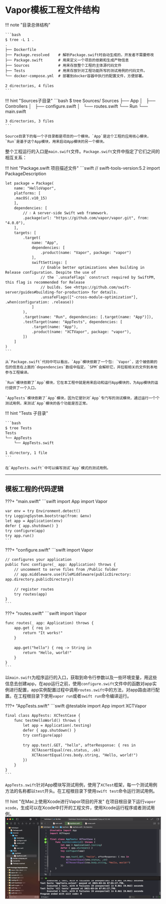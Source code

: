 # Vapor模板工程文件结构

!!! note "目录总体结构"

    ```bash
    $ tree -L 1 .
    .
    ├── Dockerfile
    ├── Package.resolved    # 解析Package.swift时自动生成的，开发者不需要修改
    ├── Package.swift       # 用来定义一个项目的依赖和生成产物信息
    ├── Sources             # 用来存放整个工程的主体源代码文件
    ├── Tests               # 用来存放针对工程功能所写的测试用例的代码文件。
    └── docker-compose.yml  # 部署到docker容器中执行的配置文件，方便部署。

    2 directories, 4 files
    ```
!!! hint "Sources子目录"
    ```bash
    $ tree Sources/
    Sources
    ├── App
    │   ├── Controllers
    │   ├── configure.swift
    │   └── routes.swift
    └── Run
        └── main.swift

    3 directories, 3 files
    ```

    Source目录下的每一个子目录都是项目的一个模块。`App`是这个工程的应用核心模块，`Run`是基于这个App模块，用来启动App模块的另一个模块。

整个工程运行的入口是`main.swift`文件。`Package.swift`文件中指定了它们之间的相互关系：

!!! hint "Package.swift 项目描述文件"
    ```swift 
    // swift-tools-version:5.2
    import PackageDescription

    let package = Package(
        name: "HelloVapor",
        platforms: [
        .macOS(.v10_15)
        ],
        dependencies: [
            // 💧 A server-side Swift web framework.
            .package(url: "https://github.com/vapor/vapor.git", from: "4.0.0"),
        ],
        targets: [
            .target(
                name: "App",
                dependencies: [
                    .product(name: "Vapor", package: "vapor")
                ],
                swiftSettings: [
                    // Enable better optimizations when building in Release configuration. Despite the use of
                    // the `.unsafeFlags` construct required by SwiftPM, this flag is recommended for Release
                    // builds. See <https://github.com/swift-server/guides#building-for-production> for details.
                    .unsafeFlags(["-cross-module-optimization"], .when(configuration: .release))
                ]
            ),
            .target(name: "Run", dependencies: [.target(name: "App")]),
            .testTarget(name: "AppTests", dependencies: [
                .target(name: "App"),
                .product(name: "XCTVapor", package: "vapor"),
            ])
        ]
    )
    ```

    从`Package.swift`代码中可以看出，`App`模块依赖了一个包: `Vapor`，这个被依赖的包的信息在上面的`dependencies`数组中指定，`SPM`会解析它，并拉取相关的文件到本地参与工程编译。

    `Run`模块依赖了`App`模块，它在本工程中就是用来启动和运行App模块的，为App模块的运行提供了一个入口。

    `AppTests`模块依赖了`App`模块，因为它是针对`App`专门写的测试模块，通过运行一个个测试用例，来测试`App`模块的各个功能是否正常。

!!! hint "Tests 子目录"

    ```bash
    $ tree Tests
    Tests
    └── AppTests
        └── AppTests.swift

    1 directory, 1 file
    ```

    在`AppTests.swift`中可以编写测试`App`模式的测试用例。

---

## 模板工程的代码逻辑

???+ "main.swift"
    ```swift
    import App
    import Vapor

    var env = try Environment.detect()
    try LoggingSystem.bootstrap(from: &env)
    let app = Application(env)
    defer { app.shutdown() }
    try configure(app)
    try app.run()
    ```

???+ "configure.swift"
    ```swift
    import Vapor

    // configures your application
    public func configure(_ app: Application) throws {
        // uncomment to serve files from /Public folder
        // app.middleware.use(FileMiddleware(publicDirectory: app.directory.publicDirectory))

        // register routes
        try routes(app)
    }
    ```

???+ "routes.swift"
    ```swift
    import Vapor

    func routes(_ app: Application) throws {
        app.get { req in
            return "It works!"
        }

        app.get("hello") { req -> String in
            return "Hello, world!"
        }
    }
    ```

以`main.swift`为程序运行的入口，获取到命令行参数以及一些环境变量，用这些信息去创建app，在app运行之前，使用`configure.swift`文件中的函数对app实例进行配置，app实例配置过程中调用`routes.swift`中的方法，对app路由进行配置。在工程根目录下使用`vapor run`或者`swift run`命令编译运行。

???+ "AppTests.swift"
    ```swift
    @testable import App
    import XCTVapor

    final class AppTests: XCTestCase {
        func testHelloWorld() throws {
            let app = Application(.testing)
            defer { app.shutdown() }
            try configure(app)

            try app.test(.GET, "hello", afterResponse: { res in
                XCTAssertEqual(res.status, .ok)
                XCTAssertEqual(res.body.string, "Hello, world!")
            })
        }
    }
    ```
`AppTests.swift`针对App模块写测试用例，使用了`XCTest`框架，每一个测试用例方法的名称都以`test`开头。在工程根目录下使用`swift test`命令运行测试用例。

!!! hint "在Mac上使用Xcode进行Vapor项目的开发"
    在项目根目录下运行`vapor xcode`，生成可以在Xcode中打开的工程文件，使用Xcode运行程序或者测试用例。
    ![vapor-xcode-test](assets/vapor-xcode-test.png)